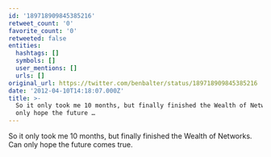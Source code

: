 ```yaml
---
id: '189718909845385216'
retweet_count: '0'
favorite_count: '0'
retweeted: false
entities:
  hashtags: []
  symbols: []
  user_mentions: []
  urls: []
original_url: https://twitter.com/benbalter/status/189718909845385216
date: '2012-04-10T14:18:07.000Z'
title: >-
  So it only took me 10 months, but finally finished the Wealth of Networks. Can
  only hope the future …
---
```


So it only took me 10 months, but finally finished the Wealth of Networks. Can only hope the future comes true.